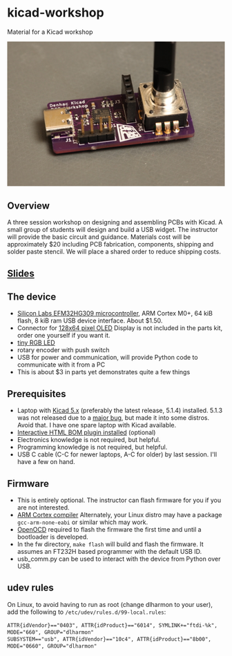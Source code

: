 # kicad-workshop
Material for a Kicad workshop

![Photo](slides/PCBphoto.jpg)

## Overview

A three session workshop on designing and assembling PCBs with
Kicad. A small group of students will design and build a USB
widget. The instructor will provide the basic circuit and
guidance. Materials cost will be approximately $20 including PCB
fabrication, components, shipping and solder paste stencil. We will
place a shared order to reduce shipping costs.

## [Slides](https://raw.githubusercontent.com/dlharmon/kicad-workshop/master/slides/kicad-workshop.pdf)

## The device

- [Silicon Labs EFM32HG309 microcontroller](https://www.silabs.com/products/mcu/32-bit/efm32-happy-gecko), ARM Cortex M0+, 64 kiB flash, 8 kiB ram USB device interface. About $1.50.
 - Connector for [128x64 pixel OLED](https://www.aliexpress.com/item/32847040077.html?spm=a2g0s.9042311.0.0.6e644c4dlFzZIQ) Display is not included in the parts kit, order one yourself if you want it.
 - [tiny RGB LED](https://www.mouser.com/datasheet/2/90/ds-UHD1110-FKA-1149141.pdf)
 - rotary encoder with push switch
 - USB for power and communication, will provide Python code to communicate with it from a PC
 - This is about $3 in parts yet demonstrates quite a few things

## Prerequisites
 - Laptop with [Kicad 5.x](http://www.kicad-pcb.org/download/) (preferably the latest release, 5.1.4) installed. 5.1.3 was not released due to a [major bug](https://bugs.launchpad.net/kicad/+bug/1838446), but made it into some distros. Avoid that. I have one spare laptop with Kicad available.
 - [Interactive HTML BOM plugin installed](https://github.com/openscopeproject/InteractiveHtmlBom) (optional)
 - Electronics knowledge is not required, but helpful.
 - Programming knowledge is not required, but helpful.
 - USB C cable (C-C for newer laptops, A-C for older) by last session. I'll have a few on hand.

## Firmware
 - This is entirely optional. The instructor can flash firmware for you if you are not interested.
 - [ARM Cortex compiler](https://developer.arm.com/tools-and-software/open-source-software/developer-tools/gnu-toolchain/gnu-rm/downloads) Alternately, your Linux distro may have a package `gcc-arm-none-eabi` or similar which may work.
 - [OpenOCD](http://openocd.org/) required to flash the firmware the first time and until a bootloader is developed.
 - In the fw directory, `make flash` will build and flash the firmware. It assumes an FT232H based programmer with the default USB ID.
 - usb_comm.py can be used to interact with the device from Python over USB.

## udev rules

On Linux, to avoid having to run as root (change dlharmon to your user), add the following to `/etc/udev/rules.d/99-local.rules`:

```
ATTR{idVendor}=="0403", ATTR{idProduct}=="6014", SYMLINK+="ftdi-%k", MODE="660", GROUP="dlharmon"
SUBSYSTEM=="usb", ATTR{idVendor}=="10c4", ATTR{idProduct}=="8b00", MODE="0660", GROUP="dlharmon"
```